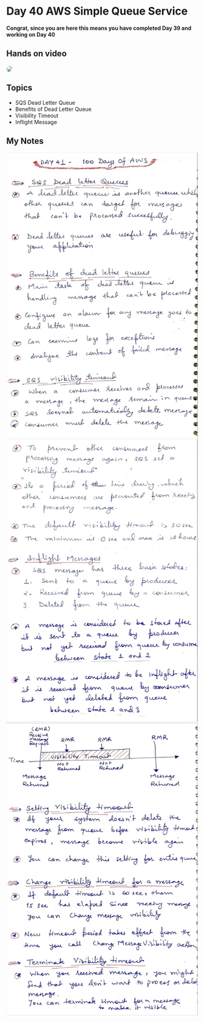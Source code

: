 # Day 40 AWS Simple Queue Service

**Congrat, since you are here this means you have completed Day 39 and working on Day 40**

## Hands on video
<a href="https://youtu.be/cgSSgtWiXEs">
<img src="https://i3.ytimg.com/vi/cgSSgtWiXEs/hqdefault.jpg" align="center" width="200" style="border-radius:40px" />
</a>

## Topics
  - SQS Dead Letter Queue
  - Benefits of Dead Letter Queue
  - Visibility Timeout
  - Inflight Message

## My Notes
  ![1](./images/c541cf263f598b2f15c0148ad3d4e8df7e09e4cb.jpeg)
  ![2](./images/b0d6f06d525c6e32b1115fc7e799bae727ce9cc9.jpeg)
  ![3](./images/2c4f808f06616e610e11090d0d9f4c923f07798a.jpeg)
